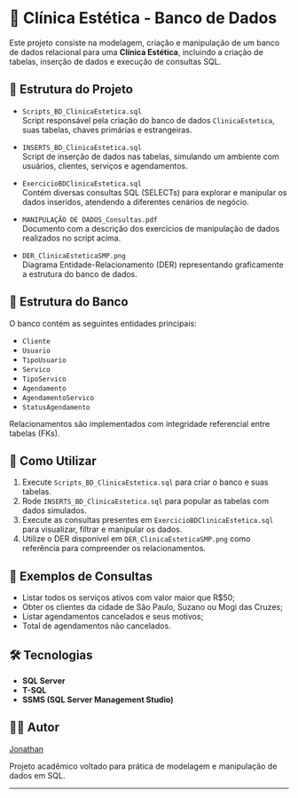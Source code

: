 # 💅 Clínica Estética - Banco de Dados

Este projeto consiste na modelagem, criação e manipulação de um banco de dados relacional para uma **Clínica Estética**, incluindo a criação de tabelas, inserção de dados e execução de consultas SQL.

## 📁 Estrutura do Projeto

- `Scripts_BD_ClinicaEstetica.sql`  
  Script responsável pela criação do banco de dados `ClinicaEstetica`, suas tabelas, chaves primárias e estrangeiras.

- `INSERTS_BD_ClinicaEstetica.sql`  
  Script de inserção de dados nas tabelas, simulando um ambiente com usuários, clientes, serviços e agendamentos.

- `ExercicioBDClinicaEstetica.sql`  
  Contém diversas consultas SQL (SELECTs) para explorar e manipular os dados inseridos, atendendo a diferentes cenários de negócio.

- `MANIPULAÇÃO DE DADOS_Consultas.pdf`  
  Documento com a descrição dos exercícios de manipulação de dados realizados no script acima.

- `DER_ClinicaEsteticaSMP.png`  
  Diagrama Entidade-Relacionamento (DER) representando graficamente a estrutura do banco de dados.

## 🧱 Estrutura do Banco

O banco contém as seguintes entidades principais:

- `Cliente`  
- `Usuario`  
- `TipoUsuario`  
- `Servico`  
- `TipoServico`  
- `Agendamento`  
- `AgendamentoServico`  
- `StatusAgendamento`

Relacionamentos são implementados com integridade referencial entre tabelas (FKs).

## 💾 Como Utilizar

1. Execute `Scripts_BD_ClinicaEstetica.sql` para criar o banco e suas tabelas.
2. Rode `INSERTS_BD_ClinicaEstetica.sql` para popular as tabelas com dados simulados.
3. Execute as consultas presentes em `ExercicioBDClinicaEstetica.sql` para visualizar, filtrar e manipular os dados.
4. Utilize o DER disponível em `DER_ClinicaEsteticaSMP.png` como referência para compreender os relacionamentos.

## 🧪 Exemplos de Consultas

- Listar todos os serviços ativos com valor maior que R$50;
- Obter os clientes da cidade de São Paulo, Suzano ou Mogi das Cruzes;
- Listar agendamentos cancelados e seus motivos;
- Total de agendamentos não cancelados.

## 🛠️ Tecnologias

- **SQL Server**
- **T-SQL**
- **SSMS (SQL Server Management Studio)**


## 🧑‍💻 Autor

[Jonathan](https://github.com/jtn-san)

Projeto acadêmico voltado para prática de modelagem e manipulação de dados em SQL.

---